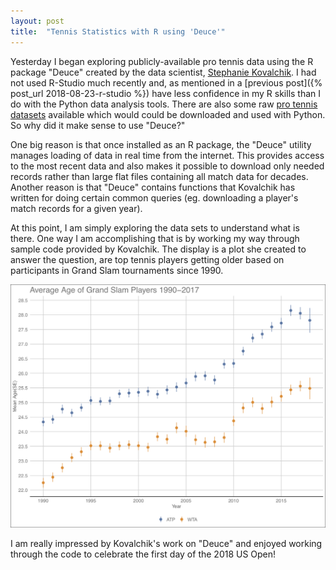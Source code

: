 ```yaml
---
layout: post
title:  "Tennis Statistics with R using 'Deuce'"
---
```

Yesterday I began exploring publicly-available pro tennis data using the R package "Deuce" created by the data scientist, [Stephanie Kovalchik](http://on-the-t.com/about/). I had not used R-Studio much recently and, as mentioned in a [previous post]({% post_url 2018-08-23-r-studio %}) have less confidence in my R skills than I do with the Python data analysis tools. There are also some raw [pro tennis datasets](https://github.com/JeffSackmann/tennis_atp) available which would could be downloaded and used with Python. So why did it make sense to use "Deuce?"

One big reason is that once installed as an R package, the "Deuce" utility manages loading of data  in real time from the internet. This provides access to the most recent data and also makes it possible to download only needed records rather than large flat files containing all match data for decades. Another reason is that "Deuce"  contains functions that Kovalchik has written for doing certain common queries (eg. downloading a player's match records for a given year).

At this point, I am simply exploring the data sets to understand what is there. One way I am accomplishing that is by working my way through sample code provided by Kovalchik.  The display is a plot she created to answer the question, are top tennis players getting older based on participants in Grand Slam tournaments since 1990.

![Aging Trends in Pro Tennis 1990-2017](/assets/tennis_aging.png)

I am really impressed by Kovalchik's work on "Deuce" and enjoyed working through the code to celebrate the first day of the 2018 US Open!
